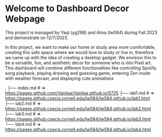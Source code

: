 # Welcome to Dashboard Decor Webpage

This project is managed by Yaqi (yg298) and Alina (lw584) during Fall 2023 and demonstrate on 12/7/2023.

In this project, we want to make our home or study area more comfortable, creating this safe space where we would love to study or live in, therefore we came up with the idea of creating a desktop gadget. We envision this to be a versatile, fun, and aesthetic decor for someone who is into Pixel art. This dashboard will combine different functionalities like controlling Spotify song playback, playing drawing and guessing game, entering Zen mode with weather forecast, and displaying cute animations

.
├── index.md    # => https://pages.github.com/Vanilaa/Vanilaa.github.io/5725
├── lab1.md     # => https://pages.github.coecis.cornell.edu/lw584/lw584.github.io/lab1.html
├── lab2.md 	# => https://pages.github.coecis.cornell.edu/lw584/lw584.github.io/lab2.html
├── lab3.md 	# => https://pages.github.coecis.cornell.edu/lw584/lw584.github.io/lab3.html
└── lab4.md		# => https://pages.github.coecis.cornell.edu/lw584/lw584.github.io/lab4.html
